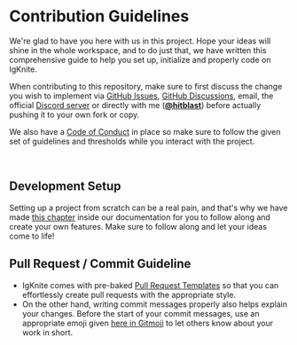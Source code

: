 # Contribution Guidelines

We're glad to have you here with us in this project. Hope your ideas will shine in the whole workspace, and to do just that, we have written this comprehensive guide to help you set up, initialize and properly code on IgKnite.

When contributing to this repository, make sure to first discuss the change you wish to implement via [GitHub Issues](https://github.com/IgKniteDev/IgKnite/issues), [GitHub Discussions](https://github.com/IgKniteDev/IgKnite/discussions), email, the official [Discord server](https://discord.gg/ftVPgrw54A) or directly with me ([**@hitblast**](https://github.com/hitblast)) before actually pushing it to your own fork or copy.

We also have a [Code of Conduct](CODE_OF_CONDUCT.md) in place so make sure to follow the given set of guidelines and thresholds while you interact with the project.

<br>

## Development Setup

Setting up a project from scratch can be a real pain, and that's why we have made [this chapter](https://igknition.ml/docs/development.html) inside our documentation for you to follow along and create your own features. Make sure to follow along and let your ideas come to life! <br>

## Pull Request / Commit Guideline

- IgKnite comes with pre-baked [Pull Request Templates](https://docs.github.com/en/communities/using-templates-to-encourage-useful-issues-and-pull-requests/about-issue-and-pull-request-templates) so that you can effortlessly create pull requests with the appropriate style.
- On the other hand, writing commit messages properly also helps explain your changes. Before the start of your commit messages, use an appropriate emoji given [here in Gitmoji](https://gitmoji.dev/) to let others know about your work in short.